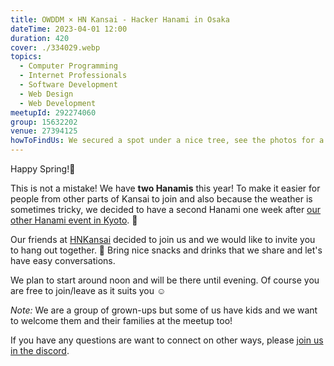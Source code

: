 ```yaml
---
title: OWDDM × HN Kansai - Hacker Hanami in Osaka
dateTime: 2023-04-01 12:00
duration: 420
cover: ./334029.webp
topics:
  - Computer Programming
  - Internet Professionals
  - Software Development
  - Web Design
  - Web Development
meetupId: 292274060
group: 15632202
venue: 27394125
howToFindUs: We secured a spot under a nice tree, see the photos for a a more detailed location.
---
```


Happy Spring!👋

This is not a mistake! We have **two Hanamis** this year!
To make it easier for people from other parts of Kansai to join and also because the weather is sometimes tricky, we decided to have a second Hanami one week after [our other Hanami event in Kyoto](https://www.meetup.com/kyoto-web-designers-and-developers-meetup/events/292145752/). 🌸

Our friends at [HNKansai](https://www.meetup.com/hacker-news-kansai/events/292273445/) decided to join us and we would like to invite you to hang out together. 🤗 Bring nice snacks and drinks that we share and let's have easy conversations.

We plan to start around noon and will be there until evening. Of course you are free to join/leave as it suits you ☺️

*Note:* We are a group of grown-ups but some of us have kids and we want to welcome them and their families at the meetup too!

If you have any questions are want to connect on other ways, please [join us in the discord](https://owddm.com/discord).
